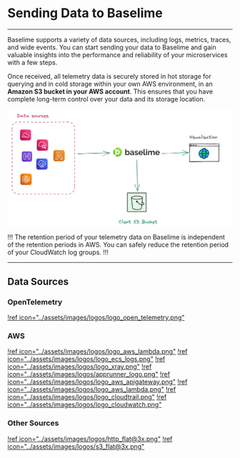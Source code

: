 # Sending Data to Baselime

---


Baselime supports a variety of data sources, including logs, metrics, traces, and wide events. You can start sending your data to Baselime and gain valuable insights into the performance and reliability of your microservices with a few steps.

Once received, all telemetry data is securely stored in hot storage for querying and in cold storage within your own AWS environment, in an **Amazon S3 bucket in your AWS account**. This ensures that you have complete long-term control over your data and its storage location.

![Sending Telemetry data to Baselime](../assets/images/illustrations/sending-data/s3.png)

!!!
The retention period of your telemetry data on Baselime is independent of the retention periods in AWS. You can safely reduce the retention period of your CloudWatch log groups.
!!!

---

## Data Sources

### OpenTelemetry
[!ref icon="../assets/images/logos/logo_open_telemetry.png"](./opentelemetry/index.md)


### AWS
[!ref icon="../assets/images/logos/logo_aws_lambda.png"](./aws/lambda-logs.md)
[!ref icon="../assets/images/logos/logo_ecs_logs.png"](./aws/ecs-logs.md)
[!ref icon="../assets/images/logos/logo_xray.png"](./aws/xray.md)
[!ref icon="../assets/images/logos/apprunner_logo.png"](./aws/apprunner-logs.md)
[!ref icon="../assets/images/logos/logo_aws_apigateway.png"](./aws/apigateway-logs.md)
[!ref icon="../assets/images/logos/logo_aws_lambda.png"](./aws/lambda-extension.md)
[!ref icon="../assets/images/logos/logo_cloudtrail.png"](./aws/cloudtrail.md)
[!ref icon="../assets/images/logos/logo_cloudwatch.png"](./aws/cloudwatch-metrics.md)

### Other Sources
[!ref icon="../assets/images/logos/http_flat@3x.png"](./events-api.md)
[!ref icon="../assets/images/logos/s3_flat@3x.png"](./s3-rehydration.md)

